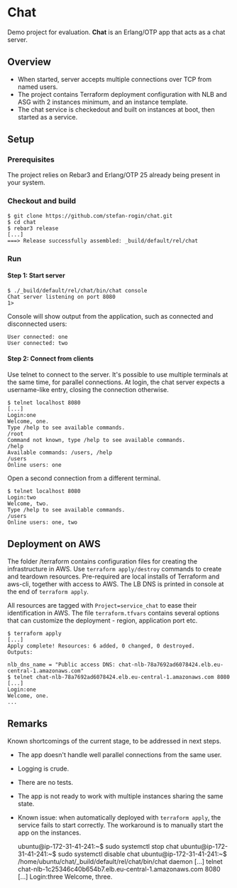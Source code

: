 # Chat

Demo project for evaluation. __Chat__ is an Erlang/OTP app that acts as a chat server.

## Overview

- When started, server accepts multiple connections over TCP from named users.
- The project contains Terraform deployment configuration with NLB and ASG with 2 instances minimum, and an instance template.
- The chat service is checkedout and built on instances at boot, then started as a service.

## Setup

### Prerequisites
The project relies on Rebar3 and Erlang/OTP 25 already being present in your system.

### Checkout and build

    $ git clone https://github.com/stefan-rogin/chat.git
    $ cd chat
    $ rebar3 release
    [...]
    ===> Release successfully assembled: _build/default/rel/chat

### Run

#### Step 1: Start server

    $ ./_build/default/rel/chat/bin/chat console
    Chat server listening on port 8080
    1>
 
 Console will show output from the application, such as connected and disconnected users:

    User connected: one
    User connected: two

#### Step 2: Connect from clients

Use telnet to connect to the server. It's possible to use multiple terminals at the same time, for parallel connections. At login, the chat server expects a username-like entry, closing the connection otherwise.

    $ telnet localhost 8080
    [...]
    Login:one
    Welcome, one.
    Type /help to see available commands.
    /root
    Command not known, type /help to see available commands.
    /help
    Available commands: /users, /help
    /users
    Online users: one

Open a second connection from a different terminal.

    $ telnet localhost 8080
    Login:two
    Welcome, two.
    Type /help to see available commands.
    /users
    Online users: one, two

## Deployment on AWS

The folder /terraform contains configuration files for creating the infrastructure in AWS. Use `terraform apply/destroy` commands to create and teardown resources. Pre-required are local installs of Terraform and aws-cli, together with access to AWS. The LB DNS is printed in console at the end of `terraform apply`.

All resources are tagged with `Project=service_chat` to ease their identification in AWS. The file `terraform.tfvars` contains several options that can customize the deployment - region, application port etc.

    $ terraform apply
    [...]
    Apply complete! Resources: 6 added, 0 changed, 0 destroyed.
    Outputs:

    nlb_dns_name = "Public access DNS: chat-nlb-78a7692ad6078424.elb.eu-central-1.amazonaws.com"
    $ telnet chat-nlb-78a7692ad6078424.elb.eu-central-1.amazonaws.com 8080
    [...]
    Login:one
    Welcome, one.
    ...

## Remarks

Known shortcomings of the current stage, to be addressed in next steps.

- The app doesn't handle well parallel connections from the same user.
- Logging is crude.
- There are no tests.
- The app is not ready to work with multiple instances sharing the same state.
- Known issue: when automatically deployed with `terraform apply`, the service fails to start correctly. The workaround is to manually start the app on the instances. 

    ubuntu@ip-172-31-41-241:~$ sudo systemctl stop chat
    ubuntu@ip-172-31-41-241:~$ sudo systemctl disable chat
    ubuntu@ip-172-31-41-241:~$ /home/ubuntu/chat/_build/default/rel/chat/bin/chat daemon
    [...]
    telnet chat-nlb-1c25346c40b654b7.elb.eu-central-1.amazonaws.com 8080
    [...]
    Login:three
    Welcome, three.